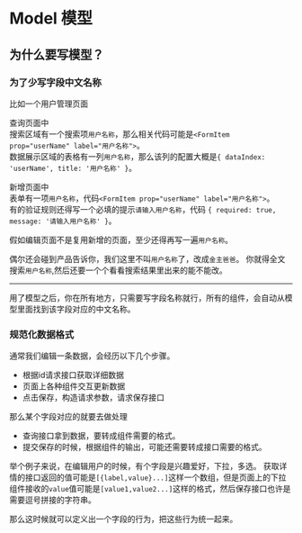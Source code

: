 # Model 模型

## 为什么要写模型？

### 为了少写字段中文名称
比如一个用户管理页面  

查询页面中  
搜索区域有一个搜索项`用户名称`，那么相关代码可能是`<FormItem prop="userName" label="用户名称">`。  
数据展示区域的表格有一列`用户名称`，那么该列的配置大概是`{ dataIndex: 'userName', title: '用户名称' }`。  

新增页面中  
表单有一项`用户名称`，代码`<FormItem prop="userName" label="用户名称">`。  
有的验证规则还得写一个必填的提示`请输入用户名称`，代码 `{ required: true, message: '请输入用户名称' }`。

假如编辑页面不是复用新增的页面，至少还得再写一遍`用户名称`。

偶尔还会碰到产品告诉你，我们这里不叫`用户名称`了，改成`金主爸爸`。
你就得全文搜索`用户名称`,然后还要一个个看看搜索结果里出来的能不能改。

---

用了模型之后，你在所有地方，只需要写字段名称就行，所有的组件，会自动从模型里面找到该字段对应的中文名称。


### 规范化数据格式

通常我们编辑一条数据，会经历以下几个步骤。

- 根据id请求接口获取详细数据
- 页面上各种组件交互更新数据
- 点击保存，构造请求参数，请求保存接口

那么某个字段对应的就要去做处理

- 查询接口拿到数据，要转成组件需要的格式。
- 提交保存的时候，根据组件的输出，可能还需要转成接口需要的格式。

举个例子来说，在编辑用户的时候，有个字段是兴趣爱好，下拉，多选。
获取详情的接口返回的值可能是`[{label,value}...]`这样一个数组，但是页面上的下拉组件接收的`value`值可能是`[value1,value2...]`这样的格式，然后保存接口也许是需要逗号拼接的字符串。

那么这时候就可以定义出一个字段的行为，把这些行为统一起来。